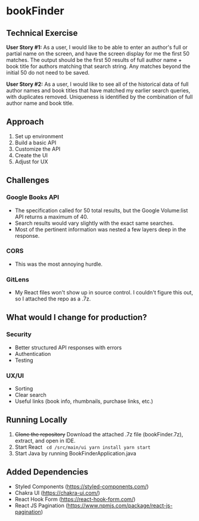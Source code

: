 # bookFinder

## Technical Exercise
**User Story #1:** As a user, I would like to be able to enter an author's full or partial name on the screen, and have the screen
display for me the first 50 matches. The output should be the first 50 results of full author name + book title for authors
matching that search string. Any matches beyond the initial 50 do not need to be saved.

**User Story #2:** As a user, I would like to see all of the historical data of full author names and book titles that have matched my earlier search queries, with duplicates removed. Uniqueness is identified by the combination of full author name and book title.

## Approach
1. Set up environment
2. Build a basic API
3. Customize the API
4. Create the UI
5. Adjust for UX

## Challenges
### Google Books API
- The specification called for 50 total results, but the Google Volume:list API returns a maximum of 40.
- Search results would vary slightly with the exact same searches.
- Most of the pertinent information was nested a few layers deep in the response.
### CORS
- This was the most annoying hurdle.
### GitLens
- My React files won't show up in source control. I couldn't figure this out, so I attached the repo as a .7z.

## What would I change for production?
### Security
- Better structured API responses with errors
- Authentication
- Testing
### UX/UI
- Sorting
- Clear search
- Useful links (book info, rhumbnails, purchase links, etc.)

## Running Locally
1. ~~Clone the repository~~ Download the attached .7z file (bookFinder.7z), extract, and open in IDE.
2. Start React ```
    cd /src/main/ui
    yarn install
    yarn start```
3. Start Java by running BookFinderApplication.java

## Added Dependencies
- Styled Components (https://styled-components.com/)
- Chakra UI (https://chakra-ui.com/)
- React Hook Form (https://react-hook-form.com/)
- React JS Pagination (https://www.npmjs.com/package/react-js-pagination)
